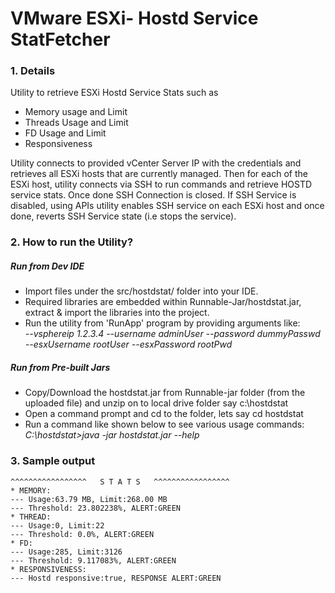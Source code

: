 # VMware ESXi- Hostd Service StatFetcher
### 1. Details
Utility to retrieve ESXi Hostd Service Stats such as
 * Memory usage and Limit
 * Threads Usage and Limit
 * FD Usage and Limit
 * Responsiveness

Utility connects to provided vCenter Server IP with the credentials and retrieves all ESXi hosts that are currently managed. Then for each of the ESXi host, utility connects via SSH to run commands and retrieve HOSTD service stats. Once done SSH Connection is closed.
If SSH Service is disabled, using APIs utility enables SSH service on each ESXi host and once done, reverts SSH Service state (i.e stops the service).

### 2. How to run the Utility?
##### Run from Dev IDE

 * Import files under the src/hostdstat/ folder into your IDE.
 * Required libraries are embedded within Runnable-Jar/hostdstat.jar, extract & import the libraries into the project.
 *  Run the utility from 'RunApp' program by providing arguments like:  
 _--vsphereip 1.2.3.4 --username adminUser --password dummyPasswd --esxUsername rootUser --esxPassword rootPwd_

##### Run from Pre-built Jars
 * Copy/Download the hostdstat.jar from Runnable-jar folder (from the uploaded file) and unzip on to local drive folder say c:\hostdstat
 * Open a command prompt and cd to the folder, lets say cd hostdstat
 * Run a command like shown below to see various usage commands:  
 _C:\hostdstat>java -jar hostdstat.jar --help_
 
### 3. Sample output
```
^^^^^^^^^^^^^^^^^   S T A T S   ^^^^^^^^^^^^^^^^^
* MEMORY:
--- Usage:63.79 MB, Limit:268.00 MB
--- Threshold: 23.802238%, ALERT:GREEN
* THREAD:
--- Usage:0, Limit:22
--- Threshold: 0.0%, ALERT:GREEN
* FD:
--- Usage:285, Limit:3126
--- Threshold: 9.117083%, ALERT:GREEN
* RESPONSIVENESS:
--- Hostd responsive:true, RESPONSE ALERT:GREEN
```
